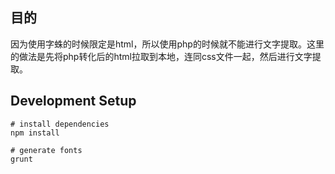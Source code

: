 ## 目的

因为使用字蛛的时候限定是html，所以使用php的时候就不能进行文字提取。这里的做法是先将php转化后的html拉取到本地，连同css文件一起，然后进行文字提取。

## Development Setup

```
# install dependencies
npm install

# generate fonts
grunt
```

